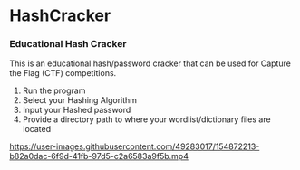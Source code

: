# HashCracker

### Educational Hash Cracker

This is an educational hash/password cracker that can be used for Capture the Flag (CTF) competitions. 

1. Run the program
2. Select your Hashing Algorithm
3. Input your Hashed password
4. Provide a directory path to where your wordlist/dictionary files are located


https://user-images.githubusercontent.com/49283017/154872213-b82a0dac-6f9d-41fb-97d5-c2a6583a9f5b.mp4

